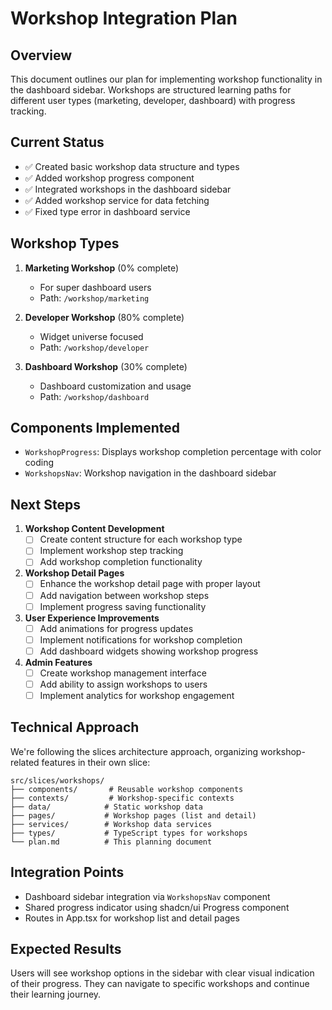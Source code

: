 
# Workshop Integration Plan

## Overview
This document outlines our plan for implementing workshop functionality in the dashboard sidebar. Workshops are structured learning paths for different user types (marketing, developer, dashboard) with progress tracking.

## Current Status
- ✅ Created basic workshop data structure and types
- ✅ Added workshop progress component
- ✅ Integrated workshops in the dashboard sidebar
- ✅ Added workshop service for data fetching
- ✅ Fixed type error in dashboard service

## Workshop Types
1. **Marketing Workshop** (0% complete)
   - For super dashboard users
   - Path: `/workshop/marketing`

2. **Developer Workshop** (80% complete)
   - Widget universe focused
   - Path: `/workshop/developer`

3. **Dashboard Workshop** (30% complete)
   - Dashboard customization and usage
   - Path: `/workshop/dashboard`

## Components Implemented
- `WorkshopProgress`: Displays workshop completion percentage with color coding
- `WorkshopsNav`: Workshop navigation in the dashboard sidebar

## Next Steps
1. **Workshop Content Development**
   - [ ] Create content structure for each workshop type
   - [ ] Implement workshop step tracking
   - [ ] Add workshop completion functionality

2. **Workshop Detail Pages**
   - [ ] Enhance the workshop detail page with proper layout
   - [ ] Add navigation between workshop steps
   - [ ] Implement progress saving functionality

3. **User Experience Improvements**
   - [ ] Add animations for progress updates
   - [ ] Implement notifications for workshop completion
   - [ ] Add dashboard widgets showing workshop progress

4. **Admin Features**
   - [ ] Create workshop management interface
   - [ ] Add ability to assign workshops to users
   - [ ] Implement analytics for workshop engagement

## Technical Approach
We're following the slices architecture approach, organizing workshop-related features in their own slice:

```
src/slices/workshops/
├── components/       # Reusable workshop components
├── contexts/         # Workshop-specific contexts
├── data/            # Static workshop data
├── pages/           # Workshop pages (list and detail)
├── services/        # Workshop data services
├── types/           # TypeScript types for workshops
└── plan.md          # This planning document
```

## Integration Points
- Dashboard sidebar integration via `WorkshopsNav` component
- Shared progress indicator using shadcn/ui Progress component
- Routes in App.tsx for workshop list and detail pages

## Expected Results
Users will see workshop options in the sidebar with clear visual indication of their progress. They can navigate to specific workshops and continue their learning journey.
